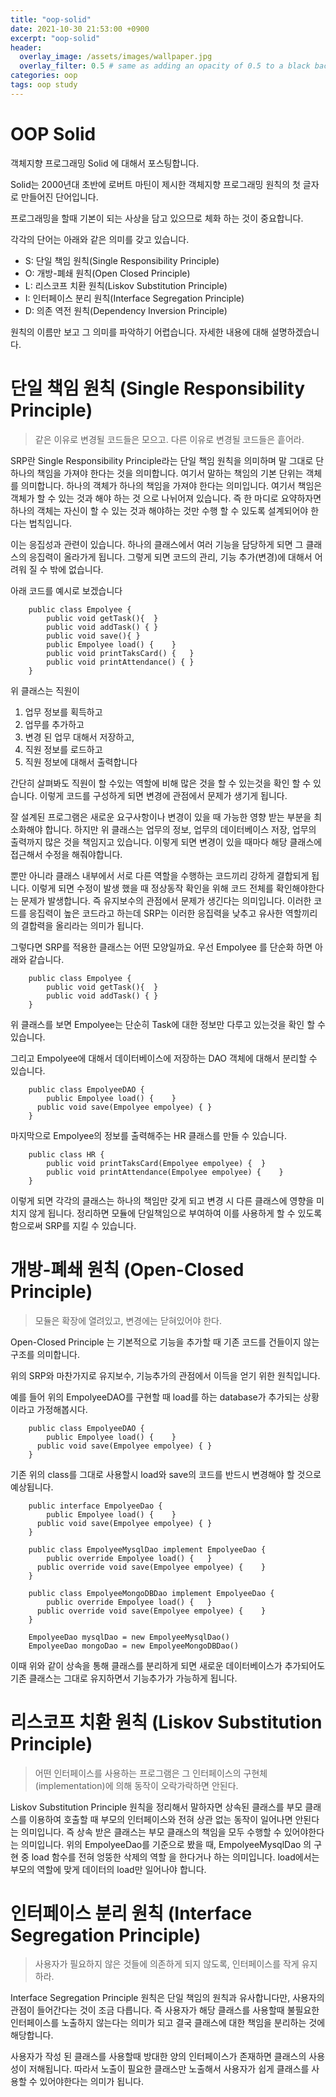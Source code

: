 ```yaml
---
title: "oop-solid"
date: 2021-10-30 21:53:00 +0900
excerpt: "oop-solid"
header:
  overlay_image: /assets/images/wallpaper.jpg
  overlay_filter: 0.5 # same as adding an opacity of 0.5 to a black background
categories: oop
tags: oop study
---
```

OOP Solid
=============

객체지향 프로그래밍 Solid 에 대해서 포스팅합니다.

Solid는 2000년대 초반에 로버트 마틴이 제시한 객체지향 프로그래밍 원칙의 첫 글자로 만들어진 단어입니다.

프로그래밍을 할때 기본이 되는 사상을 담고 있으므로 체화 하는 것이 중요합니다.

각각의 단어는 아래와 같은 의미를 갖고 있습니다.

- S: 단일 책임 원칙(Single Responsibility Principle)
- O: 개방-폐쇄 원칙(Open Closed Principle)
- L: 리스코프 치환 원칙(Liskov Substitution Principle)
- I: 인터페이스 분리 원칙(Interface Segregation Principle)
- D: 의존 역전 원칙(Dependency Inversion Principle)

원칙의 이름만 보고 그 의미를 파악하기 어렵습니다. 자세한 내용에 대해 설명하겠습니다.

# 단일 책임 원칙 (Single Responsibility Principle)

> 같은 이유로 변경될 코드들은 모으고. 다른 이유로 변경될 코드들은 흩어라.

SRP란 Single Responsibility Principle라는 단일 책임 원칙을 의미하며 말 그대로 단 하나의 책임을 가져야 한다는 것을 의미합니다. 
여기서 말하는 책임의 기본 단위는 객체를 의미합니다. 하나의 객체가 하나의 책임을 가져야 한다는 의미입니다. 여기서 책임은 객체가 할 수 있는 것과 해야 하는 것 으로 나뉘어져 있습니다. 즉 한 마디로 요약하자면 하나의 객체는 자신이 할 수 있는 것과 해야하는 것만 수행 할 수 있도록 설계되어야 한다는 법칙입니다.

이는 응집성과 관련이 있습니다. 하나의 클래스에서 여러 기능을 담당하게 되면 그 클래스의 응집력이 올라가게 됩니다. 그렇게 되면 코드의 관리, 기능 추가(변경)에 대해서 어려워 질 수 밖에 없습니다.

아래 코드를 예시로 보겠습니다

```
    public class Empolyee {
    	public void getTask(){	}
    	public void addTask() {	}
    	public void save(){	}
    	public Empolyee load() {	}
    	public void printTaksCard() {	}
    	public void printAttendance() {	}
    }
```

위 클래스는 직원이 
1. 업무 정보를 획득하고 
2. 업무를 추가하고 
3. 변경 된 업무 대해서 저장하고,
4. 직원 정보를 로드하고
5. 직원 정보에 대해서 출력합니다

간단히 살펴봐도 직원이 할 수있는 역할에 비해 많은 것을 할 수 있는것을 확인 할 수 있습니다. 이렇게 코드를 구성하게 되면 변경에 관점에서 문제가 생기게 됩니다.

잘 설계된 프로그램은 새로운 요구사항이나 변경이 있을 때 가능한 영향 받는 부분을 최소화해야 합니다. 
하지만 위 클래스는 업무의 정보, 업무의 데이터베이스 저장, 업무의 출력까지 많은 것을 책임지고 있습니다. 이렇게 되면 변경이 있을 때마다 해당 클래스에 접근해서 수정을 해줘야합니다.

뿐만 아니라 클래스 내부에서 서로 다른 역할을 수행하는 코드끼리 강하게 결합되게 됩니다. 이렇게 되면 수정이 발생 했을 때 정상동작 확인을 위해 코드 전체를 확인해야한다는 문제가 발생합니다. 즉 유지보수의 관점에서 문제가 생긴다는 의미입니다. 이러한 코드를 응집력이 높은 코드라고 하는데 SRP는 이러한 응집력을 낮추고 유사한 역할끼리의 결합력을 올리라는 의미가 됩니다.

그렇다면 SRP를 적용한 클래스는 어떤 모양일까요. 우선 Empolyee 를 단순화 하면 아래와 같습니다. 

```
    public class Empolyee {
    	public void getTask(){	}
    	public void addTask() {	}
    }
```

위 클래스를 보면 Empolyee는 단순히 Task에 대한 정보만 다루고 있는것을 확인 할 수 있습니다.

그리고 Empolyee에 대해서 데이터베이스에 저장하는 DAO 객체에 대해서 분리할 수 있습니다.

```
    public class EmpolyeeDAO {
	    public Empolyee load() {	}
      public void save(Empolyee empolyee) {	}
    }
```

마지막으로 Empolyee의 정보를 출력해주는 HR 클래스를 만들 수 있습니다.

```
    public class HR {
    	public void printTaksCard(Empolyee empolyee) {	}
    	public void printAttendance(Empolyee empolyee) {	}
    }
```

이렇게 되면 각각의 클래스는 하나의 책임만 갖게 되고 변경 시 다른 클래스에 영향을 미치지 않게 됩니다.
정리하면 모듈에 단일책임으로 부여하여 이를 사용하게 할 수 있도록 함으로써 SRP를 지킬 수 있습니다.

# 개방-폐쇄 원칙 (Open-Closed Principle)

> 모듈은 확장에 열려있고, 변경에는 닫혀있어야 한다.

Open-Closed Principle 는 기본적으로 기능을 추가할 때 기존 코드를 건들이지 않는 구조를 의미합니다.

위의 SRP와 마찬가지로 유지보수, 기능추가의 관점에서 이득을 얻기 위한 원칙입니다.

예를 들어 위의 EmpolyeeDAO를 구현할 때 load를 하는 database가 추가되는 상황이라고 가정해봅시다.

```
    public class EmpolyeeDAO {
	    public Empolyee load() {	}
      public void save(Empolyee empolyee) {	}
    }
```

기존 위의 class를 그대로 사용할시 load와 save의 코드를 반드시 변경해야 할 것으로 예상됩니다.

```
    public interface EmpolyeeDao {
	    public Empolyee load() {	}
      public void save(Empolyee empolyee) {	}
    }

    public class EmpolyeeMysqlDao implement EmpolyeeDao {
	    public override Empolyee load() {	}
      public override void save(Empolyee empolyee) {	}
    }

    public class EmpolyeeMongoDBDao implement EmpolyeeDao {
	    public override Empolyee load() {	}
      public override void save(Empolyee empolyee) {	}
    }

    EmpolyeeDao mysqlDao = new EmpolyeeMysqlDao()
    EmpolyeeDao mongoDao = new EmpolyeeMongoDBDao()

```

이때 위와 같이 상속을 통해 클래스를 분리하게 되면 새로운 데이터베이스가 추가되어도 기존 클래스는 그대로 유지하면서 기능추가가 가능하게 됩니다. 

# 리스코프 치환 원칙 (Liskov Substitution Principle)

> 어떤 인터페이스를 사용하는 프로그램은 그 인터페이스의 구현체(implementation)에 의해 동작이 오락가락하면 안된다.

Liskov Substitution Principle 원칙을 정리해서 말하자면 상속된 클래스를 부모 클래스를 이용하여 호출할 때 부모의 인터페이스와 전혀 상관 없는 동작이 일어나면 안된다는 의미입니다. 즉 상속 받은 클래스는 부모 클래스의 책임을 모두 수행할 수 있어야한다는 의미입니다.
 위의 EmpolyeeDao를 기준으로 봤을 때, EmpolyeeMysqlDao 의 구현 중 load 함수를 전혀 엉뚱한 삭제의 역할 을 한다거나 하는 의미입니다. load에서는 부모의 역할에 맞게 데이터의 load만 일어나야 합니다.

# 인터페이스 분리 원칙 (Interface Segregation Principle)

> 사용자가 필요하지 않은 것들에 의존하게 되지 않도록, 인터페이스를 작게 유지하라.

Interface Segregation Principle 원칙은 단일 책임의 원칙과 유사합니다만, 사용자의 관점이 들어간다는 것이 조금 다릅니다. 즉 사용자가 해당 클래스를 사용할때 불필요한 인터페이스를 노출하지 않는다는 의미가 되고 결국 클래스에 대한 책임을 분리하는 것에 해당합니다.

사용자가 작성 된 클래스를 사용할때 방대한 양의 인터페이스가 존재하면 클래스의 사용성이 저해됩니다. 따라서 노출이 필요한 클래스만 노출해서 사용자가 쉽게 클래스를 사용할 수 있어야한다는 의미가 됩니다.

